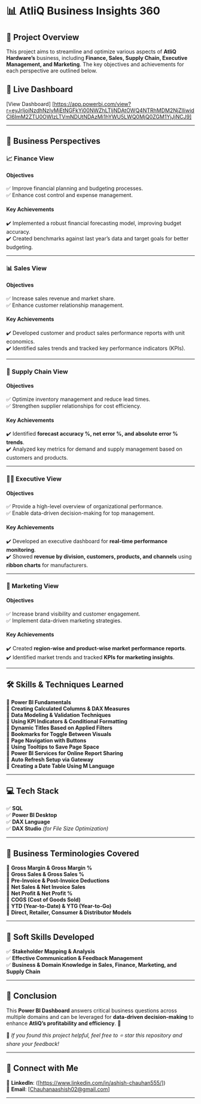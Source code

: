 # 📊 AtliQ Business Insights 360

## 🚀 Project Overview
This project aims to streamline and optimize various aspects of **AtliQ Hardware’s** business, including **Finance, Sales, Supply Chain, Executive Management, and Marketing**. The key objectives and achievements for each perspective are outlined below.

## 🔗 Live Dashboard
[View Dashboard] [https://app.powerbi.com/view?r=eyJrIjoiNzdhNzIyMjEtNGFkYi00NWZhLTljNDAtOWQ4NTRhMDM2NjZlIiwidCI6ImM2ZTU0OWIzLTVmNDUtNDAzMi1hYWU5LWQ0MjQ0ZGM1YjJjNCJ9]

---

## 🎯 Business Perspectives

### 📈 Finance View
#### Objectives
✅ Improve financial planning and budgeting processes.  
✅ Enhance cost control and expense management.  

#### Key Achievements
✔️ Implemented a robust financial forecasting model, improving budget accuracy.  
✔️ Created benchmarks against last year’s data and target goals for better budgeting.  

---

### 📊 Sales View
#### Objectives
✅ Increase sales revenue and market share.  
✅ Enhance customer relationship management.  

#### Key Achievements
✔️ Developed customer and product sales performance reports with unit economics.  
✔️ Identified sales trends and tracked key performance indicators (KPIs).  

---

### 🚛 Supply Chain View
#### Objectives
✅ Optimize inventory management and reduce lead times.  
✅ Strengthen supplier relationships for cost efficiency.  

#### Key Achievements
✔️ Identified **forecast accuracy %, net error %, and absolute error % trends**.  
✔️ Analyzed key metrics for demand and supply management based on customers and products.  

---

### 👨‍💼 Executive View
#### Objectives
✅ Provide a high-level overview of organizational performance.  
✅ Enable data-driven decision-making for top management.  

#### Key Achievements
✔️ Developed an executive dashboard for **real-time performance monitoring**.  
✔️ Showed **revenue by division, customers, products, and channels** using **ribbon charts** for manufacturers.  

---

### 📢 Marketing View
#### Objectives
✅ Increase brand visibility and customer engagement.  
✅ Implement data-driven marketing strategies.  

#### Key Achievements
✔️ Created **region-wise and product-wise market performance reports**.  
✔️ Identified market trends and tracked **KPIs for marketing insights**.  

---

## 🛠️ Skills & Techniques Learned
🔹 **Power BI Fundamentals**  
🔹 **Creating Calculated Columns & DAX Measures**  
🔹 **Data Modeling & Validation Techniques**  
🔹 **Using KPI Indicators & Conditional Formatting**  
🔹 **Dynamic Titles Based on Applied Filters**  
🔹 **Bookmarks for Toggle Between Visuals**  
🔹 **Page Navigation with Buttons**  
🔹 **Using Tooltips to Save Page Space**  
🔹 **Power BI Services for Online Report Sharing**  
🔹 **Auto Refresh Setup via Gateway**  
🔹 **Creating a Date Table Using M Language**  

---

## 💻 Tech Stack
✅ **SQL**  
✅ **Power BI Desktop**  
✅ **DAX Language**  
✅ **DAX Studio** *(for File Size Optimization)*  

---

## 📜 Business Terminologies Covered
📌 **Gross Margin & Gross Margin %**  
📌 **Gross Sales & Gross Sales %**  
📌 **Pre-Invoice & Post-Invoice Deductions**  
📌 **Net Sales & Net Invoice Sales**  
📌 **Net Profit & Net Profit %**  
📌 **COGS (Cost of Goods Sold)**  
📌 **YTD (Year-to-Date) & YTG (Year-to-Go)**  
📌 **Direct, Retailer, Consumer & Distributor Models**  

---

## 🤝 Soft Skills Developed
✅ **Stakeholder Mapping & Analysis**  
✅ **Effective Communication & Feedback Management**  
✅ **Business & Domain Knowledge in Sales, Finance, Marketing, and Supply Chain**  

---

## 📌 Conclusion
This **Power BI Dashboard** answers critical business questions across multiple domains and can be leveraged for **data-driven decision-making** to enhance **AtliQ’s profitability and efficiency**. 🚀  

📢 *If you found this project helpful, feel free to ⭐ star this repository and share your feedback!*  

---

## 🔖 Connect with Me
💼 **LinkedIn**: ([https://www.linkedin.com/in/ashish-chauhan555/])  
📧 **Email**: [Chauhanaashish02@gmail.com]  

---
